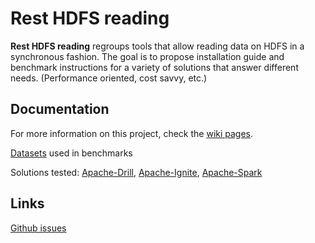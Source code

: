 # Rest HDFS reading
**Rest HDFS reading** regroups tools that allow reading data on HDFS in a synchronous fashion.
The goal is to propose installation guide and benchmark instructions for a variety of solutions that answer different needs. (Performance oriented, cost savvy, etc.)

## Documentation
For more information on this project, check the [wiki pages](https://github.com/yohannj/rest-hdfs-reading/wiki).

[Datasets](https://github.com/yohannj/rest-hdfs-reading/wiki/Datasets) used in benchmarks


Solutions tested: [Apache-Drill](https://github.com/yohannj/rest-hdfs-reading/wiki/Apache-Drill), [Apache-Ignite](https://github.com/yohannj/rest-hdfs-reading/wiki/Apache-Ignite), [Apache-Spark](https://github.com/yohannj/rest-hdfs-reading/wiki/Web-service-on-Spark)

## Links
[Github issues](https://github.com/yohannj/rest-hdfs-reading/issues)
